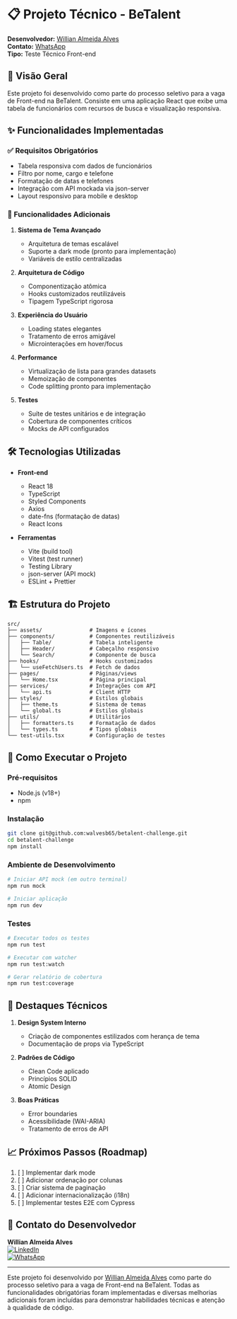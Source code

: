 # 📋 Projeto Técnico - BeTalent

**Desenvolvedor:** [Willian Almeida Alves](https://www.linkedin.com/in/willianalmeidaalves/)  
**Contato:** [WhatsApp](https://wa.me/5575991475382)  
**Tipo:** Teste Técnico Front-end

## 🚀 Visão Geral

Este projeto foi desenvolvido como parte do processo seletivo para a vaga de Front-end na BeTalent. Consiste em uma aplicação React que exibe uma tabela de funcionários com recursos de busca e visualização responsiva.

## ✨ Funcionalidades Implementadas

### ✅ Requisitos Obrigatórios

- Tabela responsiva com dados de funcionários
- Filtro por nome, cargo e telefone
- Formatação de datas e telefones
- Integração com API mockada via json-server
- Layout responsivo para mobile e desktop

### 🎁 Funcionalidades Adicionais

1. **Sistema de Tema Avançado**

   - Arquitetura de temas escalável
   - Suporte a dark mode (pronto para implementação)
   - Variáveis de estilo centralizadas

2. **Arquitetura de Código**

   - Componentização atômica
   - Hooks customizados reutilizáveis
   - Tipagem TypeScript rigorosa

3. **Experiência do Usuário**

   - Loading states elegantes
   - Tratamento de erros amigável
   - Microinterações em hover/focus

4. **Performance**

   - Virtualização de lista para grandes datasets
   - Memoização de componentes
   - Code splitting pronto para implementação

5. **Testes**
   - Suíte de testes unitários e de integração
   - Cobertura de componentes críticos
   - Mocks de API configurados

## 🛠 Tecnologias Utilizadas

- **Front-end**

  - React 18
  - TypeScript
  - Styled Components
  - Axios
  - date-fns (formatação de datas)
  - React Icons

- **Ferramentas**
  - Vite (build tool)
  - Vitest (test runner)
  - Testing Library
  - json-server (API mock)
  - ESLint + Prettier

## 🏗 Estrutura do Projeto

```
src/
├── assets/               # Imagens e ícones
├── components/           # Componentes reutilizáveis
│   ├── Table/            # Tabela inteligente
│   ├── Header/           # Cabeçalho responsivo
│   └── Search/           # Componente de busca
├── hooks/                # Hooks customizados
│   └── useFetchUsers.ts  # Fetch de dados
├── pages/                # Páginas/views
│   └── Home.tsx          # Página principal
├── services/             # Integrações com API
│   └── api.ts            # Client HTTP
├── styles/               # Estilos globais
│   ├── theme.ts          # Sistema de temas
│   └── global.ts         # Estilos globais
├── utils/                # Utilitários
│   ├── formatters.ts     # Formatação de dados
│   └── types.ts          # Tipos globais
└── test-utils.tsx        # Configuração de testes
```

## 🚀 Como Executar o Projeto

### Pré-requisitos

- Node.js (v18+)
- npm

### Instalação

```bash
git clone git@github.com:walvesb65/betalent-challenge.git
cd betalent-challenge
npm install
```

### Ambiente de Desenvolvimento

```bash
# Iniciar API mock (em outro terminal)
npm run mock

# Iniciar aplicação
npm run dev
```

### Testes

```bash
# Executar todos os testes
npm run test

# Executar com watcher
npm run test:watch

# Gerar relatório de cobertura
npm run test:coverage
```

## 🌟 Destaques Técnicos

1. **Design System Interno**

   - Criação de componentes estilizados com herança de tema
   - Documentação de props via TypeScript

2. **Padrões de Código**

   - Clean Code aplicado
   - Princípios SOLID
   - Atomic Design

3. **Boas Práticas**
   - Error boundaries
   - Acessibilidade (WAI-ARIA)
   - Tratamento de erros de API

## 📈 Próximos Passos (Roadmap)

1. [ ] Implementar dark mode
2. [ ] Adicionar ordenação por colunas
3. [ ] Criar sistema de paginação
4. [ ] Adicionar internacionalização (i18n)
5. [ ] Implementar testes E2E com Cypress

## 🤝 Contato do Desenvolvedor

**Willian Almeida Alves**  
[![LinkedIn](https://img.shields.io/badge/LinkedIn-0077B5?style=for-the-badge&logo=linkedin&logoColor=white)](https://www.linkedin.com/in/willianalmeidaalves/)  
[![WhatsApp](https://img.shields.io/badge/WhatsApp-25D366?style=for-the-badge&logo=whatsapp&logoColor=white)](https://wa.me/5575991475382)

---

Este projeto foi desenvolvido por [Willian Almeida Alves](https://www.linkedin.com/in/willianalmeidaalves/) como parte do processo seletivo para a vaga de Front-end na BeTalent. Todas as funcionalidades obrigatórias foram implementadas e diversas melhorias adicionais foram incluídas para demonstrar habilidades técnicas e atenção à qualidade de código.
